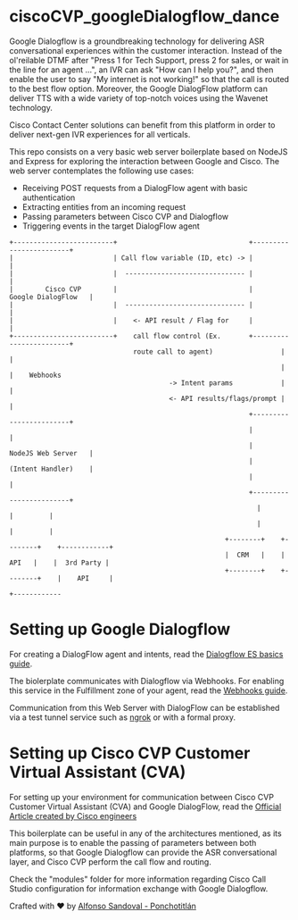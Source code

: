 # ciscoCVP_googleDialogflow_dance
Google Dialogflow is a groundbreaking technology for delivering ASR conversational experiences within the customer interaction. Instead of the ol'reilable DTMF after "Press 1 for Tech Support, press 2 for sales, or wait in the line for an agent ...", an IVR can ask "How can I help you?", and then enable the user to say "My internet is not working!" so that the call is routed to the best flow option. Moreover, the Google DialogFlow platform can deliver TTS with a wide variety of top-notch voices using the Wavenet technology.

Cisco Contact Center solutions can benefit from this platform in order to deliver next-gen IVR experiences for all verticals.

This repo consists on a very basic web server boilerplate based on NodeJS and Express for exploring the interaction between Google and Cisco. The web server contemplates the following use cases:

- Receiving POST requests from a DialogFlow agent with basic authentication
- Extracting entities from an incoming request
- Passing parameters between Cisco CVP and Dialogflow
- Triggering events in the target DialogFlow agent

```                                                                                       
+-------------------------+                                 +------------------------+                       
|                         | Call flow variable (ID, etc) -> |                        |                       
|                         |  ------------------------------ |                        |                       
|        Cisco CVP        |                                 |    Google DialogFlow   |                       
|                         |  ------------------------------ |                        |                       
|                         |    <- API result / Flag for     |                        |                       
+-------------------------+    call flow control (Ex.       +------------------------+                       
                               route call to agent)                 |        |                               
                                                                    |        |    Webhooks                   
                                        -> Intent params            |        |                               
                                        <- API results/flags/prompt |        |                               
                                                            +------------------------+                       
                                                            |                        |                       
                                                            |    NodeJS Web Server   |                       
                                                            |    (Intent Handler)    |                       
                                                            |                        |                       
                                                            +------------------------+                       
                                                              |          |         |                         
                                                              |          |         |                         
                                                      +--------+    +--------+    +------------+
                                                      |  CRM   |    |  API   |    |  3rd Party |             
                                                      +--------+    +--------+    |    API     |             
                                                                                  +------------
```

# Setting up Google Dialogflow

For creating a DialogFlow agent and intents, read the [Dialogflow ES basics guide](https://cloud.google.com/dialogflow/es/docs/basics).

The biolerplate communicates with Dialogflow via Webhooks. For enabling this service in the Fulfillment zone of your agent, read the [Webhooks guide](https://cloud.google.com/dialogflow/es/docs/fulfillment-webhook?hl=es-419).

Communication from this Web Server with DialogFlow can be established via a test tunnel service such as [ngrok](https://ngrok.com/) or with a formal proxy.

# Setting up Cisco CVP Customer Virtual Assistant (CVA)

For setting up your environment for communication between Cisco CVP Customer Virtual Assistant (CVA) and Google DialogFlow, read the [Official Article created by Cisco engineers](https://www.cisco.com/c/en/us/support/docs/contact-center/unified-customer-voice-portal/215527-configure-cvp-customer-virtual-assistant.html) 

This boilerplate can be useful in any of the architectures mentioned, as its main purpose is to enable the passing of parameters between both platforms, so that Google Dialogflow can provide the ASR conversational layer, and Cisco CVP perform the call flow and routing.

Check the "modules" folder for more information regarding Cisco Call Studio configuration for information exchange with Google Dialogflow.

Crafted with :heart: by [Alfonso Sandoval - Ponchotitlán](https://linkedin.com/in/asandovalros)